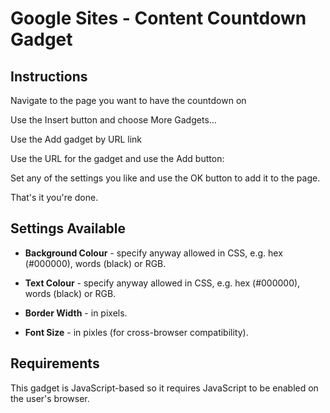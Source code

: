 # Google Sites - Content Countdown Gadget

## Instructions

Navigate to the page you want to have the countdown on

Use the Insert button and choose More Gadgets...

Use the Add gadget by URL link

Use the URL for the gadget and use the Add button:


Set any of the settings you like and use the OK button to add it to the page.

That's it you're done.

## Settings Available

* **Background Colour** - specify anyway allowed in CSS, e.g. hex (#000000), words (black) or RGB.

* **Text Colour** - specify anyway allowed in CSS, e.g. hex (#000000), words (black) or RGB.

* **Border Width** - in pixels.

* **Font Size** - in pixles (for cross-browser compatibility).

## Requirements

This gadget is JavaScript-based so it requires JavaScript to be enabled on the user's browser.
